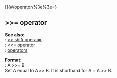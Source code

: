 []{#/operator/%3e%3e=}    
## \>\>= operator    
**See also:**    
:   [\>\> shift operator](/ref/operator/%3e%3e/shift)    
:   [\<\<= operator](/ref/operator/%3c%3c=)    
:   [operators](/ref/operator)    
<!-- -->    
**Format:**    
:   A \>\>= B    
Set A equal to A \>\> B. It is shorthand for A = A \>\> B.  